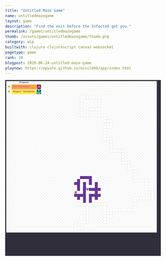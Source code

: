 ```yaml
---
title: "Untitled Maze Game"
name: untitledmazegame
layout: game
description: "Find the exit before the Infected get you."
permalink: /games/untitledmazegame
thumb: /assets/games/untitledmazegame/thumb.png
category: wip
builtwith: clojure clojurescript canvas websocket
pagetype: game
rank: 20
blogpost: 2020-06-24-untitled-maze-game
playnow: https://opyate.github.io/minild69/app/index.html
---
```



![Obligatory screenshot](/assets/games/untitledmazegame/screenshot.png)